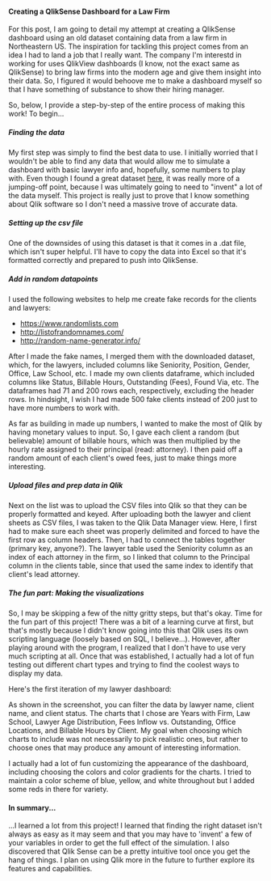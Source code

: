#### Creating a QlikSense Dashboard for a Law Firm

For this post, I am going to detail my attempt at creating a QlikSense dashboard using an old dataset containing data from a law firm in Northeastern US. The inspiration for tackling this project comes from an idea I had to land a job that I really want. The company I'm interestd in working for uses QlikView dashboards (I know, not the exact same as QlikSense) to bring law firms into the modern age and give them insight into their data. So, I figured it would behoove me to make a dashboard myself so that I have something of substance to show their hiring manager.  

So, below, I provide a step-by-step of the entire process of making this work! To begin...  

##### Finding the data  
My first step was simply to find the best data to use. I initially worried that I wouldn't be able to find any data that would allow me to simulate a dashboard with basic lawyer info and, hopefully, some numbers to play with. Even though I found a great dataset [here](https://www.stats.ox.ac.uk/~snijders/siena/Lazega_lawyers_data.htm), it was really more of a jumping-off point, because I was ultimately going to need to "invent" a lot of the data myself. This project is really just to prove that I know something about Qlik software so I don't need a massive trove of accurate data.

##### Setting up the csv file  
One of the downsides of using this dataset is that it comes in a .dat file, which isn't super helpful. I'll have to copy the data into Excel so that it's formatted correctly and prepared to push into QlikSense.  

##### Add in random datapoints
I used the following websites to help me create fake records for the clients and lawyers:
- https://www.randomlists.com
- http://listofrandomnames.com/
- http://random-name-generator.info/ 

After I made the fake names, I merged them with the downloaded dataset, which, for the lawyers, included columns like Seniority, Position, Gender, Office, Law School, etc. I made my own clients dataframe, which included columns like Status, Billable Hours, Outstanding (Fees), Found Via, etc. The dataframes had 71 and 200 rows each, respectively, excluding the header rows. In hindsight, I wish I had made 500 fake clients instead of 200 just to have more numbers to work with.  

As far as building in made up numbers, I wanted to make the most of Qlik by having monetary values to input. So, I gave each client a random (but believable) amount of billable hours, which was then multiplied by the hourly rate assigned to their principal (read: attorney). I then paid off a random amount of each client's owed fees, just to make things more interesting.  

##### Upload files and prep data in Qlik
Next on the list was to upload the CSV files into Qlik so that they can be properly formatted and keyed. After uploading both the lawyer and client sheets as CSV files, I was taken to the Qlik Data Manager view. Here, I first had to make sure each sheet was properly delimited and forced to have the first row as column headers. Then, I had to connect the tables together (primary key, anyone?). The lawyer table used the Seniority column as an index of each attorney in the firm, so I linked that column to the Principal column in the clients table, since that used the same index to identify that client's lead attorney.

##### The fun part: Making the visualizations
So, I may be skipping a few of the nitty gritty steps, but that's okay. Time for the fun part of this project! There was a bit of a learning curve at first, but that's mostly because I didn't know going into this that Qlik uses its own scripting language (loosely based on SQL, I believe...). However, after playing around with the program, I realized that I don't have to use very much scripting at all. Once that was established, I actually had a lot of fun testing out different chart types and trying to find the coolest ways to display my data.  

Here's the first iteration of my lawyer dashboard:  


As shown in the screenshot, you can filter the data by lawyer name, client name, and client status. The charts that I chose are Years with Firm, Law School, Lawyer Age Distribution, Fees Inflow vs. Outstanding, Office Locations, and Billable Hours by Client. My goal when choosing which charts to include was not necessarily to pick realistic ones, but rather to choose ones that may produce any amount of interesting information.  

I actually had a lot of fun customizing the appearance of the dashboard, including choosing the colors and color gradients for the charts. I tried to maintain a color scheme of blue, yellow, and white throughout but I added some reds in there for variety.

#### In summary...
...I learned a lot from this project! I learned that finding the right dataset isn't always as easy as it may seem and that you may have to 'invent' a few of your variables in order to get the full effect of the simulation. I also discovered that Qlik Sense can be a pretty intuitive tool once you get the hang of things. I plan on using Qlik more in the future to further explore its features and capabilities.
